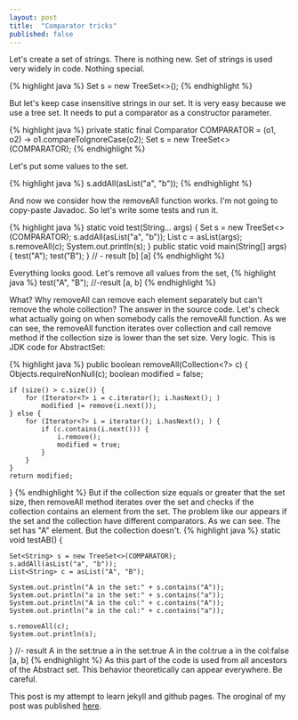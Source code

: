 ```yaml
---
layout: post
title:  "Comparator tricks"
published: false
---
```


Let's create a set of strings. There is nothing new. Set of strings is used very widely in code. Nothing special.

{% highlight java %}    Set<String> s = new TreeSet<>(); {% endhighlight %}

But let's keep case insensitive strings in our set. It is very easy because we use a tree set. 
It needs to put a comparator as a constructor parameter.

{% highlight java %}
private static final Comparator<String> COMPARATOR = (o1, o2) -> o1.compareToIgnoreCase(o2);
Set<String> s = new TreeSet<>(COMPARATOR);
{% endhighlight %}

Let's put some values to the set.

{% highlight java %}
s.addAll(asList("a", "b"));
{% endhighlight %}

And now we consider how the removeAll function works.
I'm not going to copy-paste Javadoc. So let's write some tests and run it.

{% highlight java %}
static void test(String... args) {
    Set<String> s = new TreeSet<>(COMPARATOR);
    s.addAll(asList("a", "b"));
    List<String> c = asList(args);
    s.removeAll(c);
    System.out.println(s);
}
public static void main(String[] args) {
    test("A");
    test("B");
}
// - result
[b]
[a]
{% endhighlight %}

Everything looks good. Let's remove all values from the set,
{% highlight java %}
test("A", "B");
//-result
[a, b]
{% endhighlight %}

What? Why removeAll can remove each element separately but can't remove the whole collection?
The answer in the source code. Let's check what actually going on when somebody calls the removeAll function. As we can see, the removeAll function iterates over collection and call remove method if the collection size is lower than the set size. Very logic.
This is JDK code for AbstractSet:

{% highlight java %}
public boolean removeAll(Collection<?> c) {
    Objects.requireNonNull(c);
    boolean modified = false;

    if (size() > c.size()) {
        for (Iterator<?> i = c.iterator(); i.hasNext(); )
            modified |= remove(i.next());
    } else {
        for (Iterator<?> i = iterator(); i.hasNext(); ) {
            if (c.contains(i.next())) {
                i.remove();
                modified = true;
            }
        }
    }
    return modified;
}
{% endhighlight %}
But if the collection size equals or greater that the set size, then removeAll method iterates over
the set and checks if the collection contains an element from the set. The problem like our appears 
if the set and the collection have different comparators. As we can see. The set has "A" element. But the collection doesn't.
{% highlight java %}
static void testAB() {
    
    Set<String> s = new TreeSet<>(COMPARATOR);
    s.addAll(asList("a", "b"));
    List<String> c = asList("A", "B");

    System.out.println("A in the set:" + s.contains("A"));
    System.out.println("a in the set:" + s.contains("a"));
    System.out.println("A in the col:" + c.contains("A"));
    System.out.println("a in the col:" + c.contains("a"));

    s.removeAll(c);
    System.out.println(s);
}
//- result
A in the set:true
a in the set:true
A in the col:true
a in the col:false
[a, b]
{% endhighlight %}
As this part of the code is used from all ancestors of the Abstract set. This behavior theoretically can appear everywhere. Be careful.

This post is my attempt to learn jekyll and github pages. The oroginal of my post was published [here][cs-goog].                  

[cs-goog]: https://rgaleyev.blogspot.com/2017/05/lets-create-set-of-strings.html

